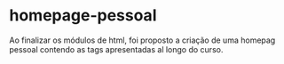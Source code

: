 # homepage-pessoal
 Ao finalizar os módulos de html, foi proposto a criação de uma homepag pessoal contendo as tags apresentadas al longo do curso.
